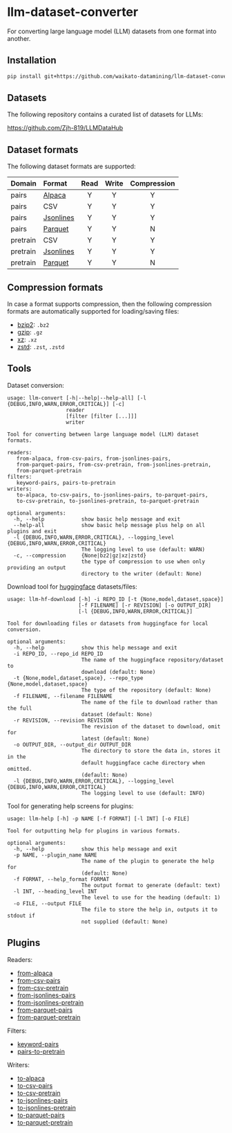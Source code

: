 # llm-dataset-converter
For converting large language model (LLM) datasets from one format into another.


## Installation

```bash
pip install git+https://github.com/waikato-datamining/llm-dataset-converter.git
```


## Datasets

The following repository contains a curated list of datasets for LLMs:

https://github.com/Zjh-819/LLMDataHub


## Dataset formats

The following dataset formats are supported:

| Domain   | Format | Read  | Write | Compression |
| :---     | :---   | :---: | :---: | :---:       |
| pairs    | [Alpaca](https://github.com/tatsu-lab/stanford_alpaca#data-release)  | Y | Y | Y |    
| pairs    | CSV | Y | Y | Y |
| pairs    | [Jsonlines](https://jsonlines.org/) | Y | Y | Y |
| pairs    | [Parquet](https://arrow.apache.org/docs/python/parquet.html) | Y | Y | N |    
| pretrain | CSV | Y | Y | Y |
| pretrain | [Jsonlines](https://jsonlines.org/) | Y | Y | Y |
| pretrain | [Parquet](https://arrow.apache.org/docs/python/parquet.html) | Y | Y | N |    


## Compression formats

In case a format supports compression, then the following compression formats 
are automatically supported for loading/saving files:

* [bzip2](https://en.wikipedia.org/wiki/Bzip2): `.bz2`
* [gzip](https://en.wikipedia.org/wiki/Gzip): `.gz`
* [xz](https://en.wikipedia.org/wiki/XZ_Utils): `.xz`
* [zstd](https://en.wikipedia.org/wiki/Zstd): `.zst`, `.zstd`


## Tools

Dataset conversion:

```
usage: llm-convert [-h|--help|--help-all] [-l {DEBUG,INFO,WARN,ERROR,CRITICAL}] [-c]
                   reader
                   [filter [filter [...]]]
                   writer

Tool for converting between large language model (LLM) dataset formats.

readers:
   from-alpaca, from-csv-pairs, from-jsonlines-pairs, 
   from-parquet-pairs, from-csv-pretrain, from-jsonlines-pretrain, 
   from-parquet-pretrain
filters:
   keyword-pairs, pairs-to-pretrain
writers:
   to-alpaca, to-csv-pairs, to-jsonlines-pairs, to-parquet-pairs, 
   to-csv-pretrain, to-jsonlines-pretrain, to-parquet-pretrain

optional arguments:
  -h, --help            show basic help message and exit
  --help-all            show basic help message plus help on all plugins and exit
  -l {DEBUG,INFO,WARN,ERROR,CRITICAL}, --logging_level {DEBUG,INFO,WARN,ERROR,CRITICAL}
                        The logging level to use (default: WARN)
  -c, --compression     {None|bz2|gz|xz|zstd}
                        the type of compression to use when only providing an output
                        directory to the writer (default: None)
```

Download tool for [huggingface](https://huggingface.co/) datasets/files:

```
usage: llm-hf-download [-h] -i REPO_ID [-t {None,model,dataset,space}]
                       [-f FILENAME] [-r REVISION] [-o OUTPUT_DIR]
                       [-l {DEBUG,INFO,WARN,ERROR,CRITICAL}]

Tool for downloading files or datasets from huggingface for local conversion.

optional arguments:
  -h, --help            show this help message and exit
  -i REPO_ID, --repo_id REPO_ID
                        The name of the huggingface repository/dataset to
                        download (default: None)
  -t {None,model,dataset,space}, --repo_type {None,model,dataset,space}
                        The type of the repository (default: None)
  -f FILENAME, --filename FILENAME
                        The name of the file to download rather than the full
                        dataset (default: None)
  -r REVISION, --revision REVISION
                        The revision of the dataset to download, omit for
                        latest (default: None)
  -o OUTPUT_DIR, --output_dir OUTPUT_DIR
                        The directory to store the data in, stores it in the
                        default huggingface cache directory when omitted.
                        (default: None)
  -l {DEBUG,INFO,WARN,ERROR,CRITICAL}, --logging_level {DEBUG,INFO,WARN,ERROR,CRITICAL}
                        The logging level to use (default: INFO)
```

Tool for generating help screens for plugins:

```
usage: llm-help [-h] -p NAME [-f FORMAT] [-l INT] [-o FILE]

Tool for outputting help for plugins in various formats.

optional arguments:
  -h, --help            show this help message and exit
  -p NAME, --plugin_name NAME
                        The name of the plugin to generate the help for
                        (default: None)
  -f FORMAT, --help_format FORMAT
                        The output format to generate (default: text)
  -l INT, --heading_level INT
                        The level to use for the heading (default: 1)
  -o FILE, --output FILE
                        The file to store the help in, outputs it to stdout if
                        not supplied (default: None)
```


## Plugins

Readers:
* [from-alpaca](plugins/from-alpaca.md)
* [from-csv-pairs](plugins/from-csv-pairs.md)
* [from-csv-pretrain](plugins/from-csv-pretrain.md)
* [from-jsonlines-pairs](plugins/from-jsonlines-pairs.md)
* [from-jsonlines-pretrain](plugins/from-jsonlines-pretrain.md)
* [from-parquet-pairs](plugins/from-parquet-pairs.md)
* [from-parquet-pretrain](plugins/from-parquet-pretrain.md)

Filters:  
* [keyword-pairs](plugins/keyword-pairs.md)
* [pairs-to-pretrain](plugins/pairs-to-pretrain.md)
  
Writers:
* [to-alpaca](plugins/to-alpaca.md)
* [to-csv-pairs](plugins/to-csv-pairs.md)
* [to-csv-pretrain](plugins/to-csv-pretrain.md)
* [to-jsonlines-pairs](plugins/to-jsonlines-pairs.md)
* [to-jsonlines-pretrain](plugins/to-jsonlines-pretrain.md)
* [to-parquet-pairs](plugins/to-parquet-pairs.md)
* [to-parquet-pretrain](plugins/to-parquet-pretrain.md)

